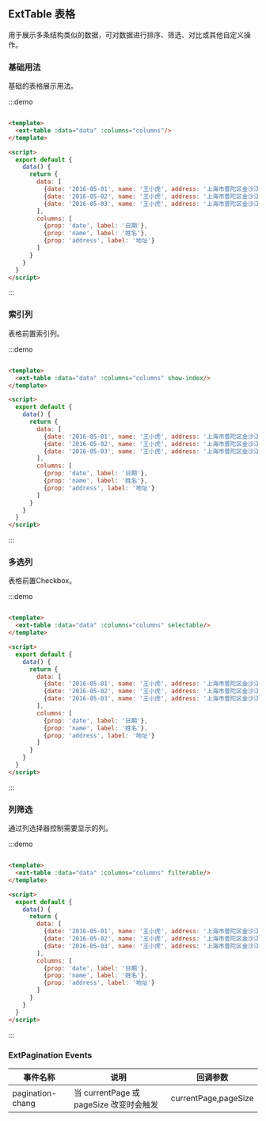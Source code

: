 ## ExtTable 表格

用于展示多条结构类似的数据，可对数据进行排序、筛选、对比或其他自定义操作。

### 基础用法

基础的表格展示用法。

:::demo

```html

<template>
  <ext-table :data="data" :columns="columns"/>
</template>

<script>
  export default {
    data() {
      return {
        data: [
          {date: '2016-05-01', name: '王小虎', address: '上海市普陀区金沙江路 1516 弄'},
          {date: '2016-05-02', name: '王小虎', address: '上海市普陀区金沙江路 1517 弄'},
          {date: '2016-05-03', name: '王小虎', address: '上海市普陀区金沙江路 1518 弄'},
        ],
        columns: [
          {prop: 'date', label: '日期'},
          {prop: 'name', label: '姓名'},
          {prop: 'address', label: '地址'}
        ]
      }
    }
  }
</script>
```

:::

### 索引列

表格前置索引列。

:::demo

```html

<template>
  <ext-table :data="data" :columns="columns" show-index/>
</template>

<script>
  export default {
    data() {
      return {
        data: [
          {date: '2016-05-01', name: '王小虎', address: '上海市普陀区金沙江路 1516 弄'},
          {date: '2016-05-02', name: '王小虎', address: '上海市普陀区金沙江路 1517 弄'},
          {date: '2016-05-03', name: '王小虎', address: '上海市普陀区金沙江路 1518 弄'},
        ],
        columns: [
          {prop: 'date', label: '日期'},
          {prop: 'name', label: '姓名'},
          {prop: 'address', label: '地址'}
        ]
      }
    }
  }
</script>
```

:::

### 多选列

表格前置Checkbox。

:::demo

```html

<template>
  <ext-table :data="data" :columns="columns" selectable/>
</template>

<script>
  export default {
    data() {
      return {
        data: [
          {date: '2016-05-01', name: '王小虎', address: '上海市普陀区金沙江路 1516 弄'},
          {date: '2016-05-02', name: '王小虎', address: '上海市普陀区金沙江路 1517 弄'},
          {date: '2016-05-03', name: '王小虎', address: '上海市普陀区金沙江路 1518 弄'},
        ],
        columns: [
          {prop: 'date', label: '日期'},
          {prop: 'name', label: '姓名'},
          {prop: 'address', label: '地址'}
        ]
      }
    }
  }
</script>
```

:::

### 列筛选

通过列选择器控制需要显示的列。

:::demo

```html

<template>
  <ext-table :data="data" :columns="columns" filterable/>
</template>

<script>
  export default {
    data() {
      return {
        data: [
          {date: '2016-05-01', name: '王小虎', address: '上海市普陀区金沙江路 1516 弄'},
          {date: '2016-05-02', name: '王小虎', address: '上海市普陀区金沙江路 1517 弄'},
          {date: '2016-05-03', name: '王小虎', address: '上海市普陀区金沙江路 1518 弄'},
        ],
        columns: [
          {prop: 'date', label: '日期'},
          {prop: 'name', label: '姓名'},
          {prop: 'address', label: '地址'}
        ]
      }
    }
  }
</script>
```

:::

### ExtPagination Events

| 事件名称 | 说明 | 回调参数 |
|  ----  | ----  |  ----  |
| pagination-chang  | 当 currentPage 或 pageSize 改变时会触发 | currentPage,pageSize |